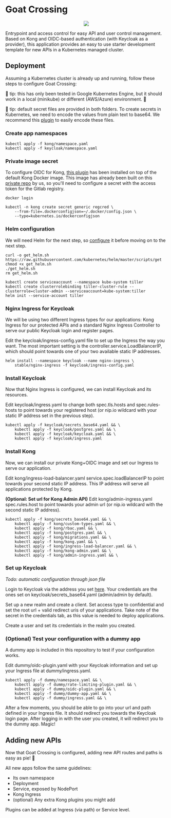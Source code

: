 
# Goat Crossing

<p align="center">
  <img src="https://www.picclickimg.com/d/l400/pict/221946948940_/GOAT-XING-Funny-Novelty-Crossing-Sign.jpg"/>
</p>

Entrypoint and access control for easy API and user control management. Based on Kong and OIDC-based authentication (with Keycloak as a provider), this application provides an easy to use starter development template for new APIs in a Kubernetes managed cluster.

## Deployment

Assuming a Kubernetes cluster is already up and running, follow these steps to configure Goat Crossing:

:goat: tip: this has only been tested in Google Kubernetes Engine, but it should work in a local (minikube) or different (AWS/Azure) environment. :goat:

:goat: tip: default secret files are provided in both folders. To create secrets in Kubernetes, we need to encode the values from plain text to base64. We recommend this [plugin](https://github.com/crtomirmajer/secode) to easily encode these files.

### Create app namespaces

```
kubectl apply -f kong/namespace.yaml
kubectl apply -f keycloak/namespace.yaml
```

### Private image secret

To configure OIDC for Kong, [this plugin](https://github.com/nokia/kong-oidc) has been installed on top of the default Kong Docker image. This image has already been built on this [private repo](https://gitlab.com/goatlab/corporate/kong-oidc) by us, so you'll need to configure a secret with the access token for the Gitlab registry.

```
docker login
```
```
kubectl -n kong create secret generic regcred \
    --from-file=.dockerconfigjson=~/.docker/config.json \
    --type=kubernetes.io/dockerconfigjson
```

### Helm configuration

We will need Helm for the next step, so [configure](https://cloud.google.com/community/tutorials/nginx-ingress-gke#install_helm_in_cloud_shell) it before moving on to the next step.

```
curl -o get_helm.sh https://raw.githubusercontent.com/kubernetes/helm/master/scripts/get
chmod +x get_helm.sh
./get_helm.sh
rm get_helm.sh
```

```
kubectl create serviceaccount --namespace kube-system tiller
kubectl create clusterrolebinding tiller-cluster-rule --clusterrole=cluster-admin --serviceaccount=kube-system:tiller
helm init --service-account tiller
```

### Nginx Ingress for Keycloak

We will be using two different Ingress types for our applications: Kong Ingress for our protected APIs and a standard Nginx Ingress Controller to serve our public Keycloak login and register pages.

Edit the keycloak/ingress-config.yaml file to set up the Ingress the way you want. The most important setting is the controller.service.LoadBalancerIP, which should point towards one of your two available static IP addresses.

```
helm install --namespace keycloak --name nginx-ingress \
    stable/nginx-ingress -f keycloak/ingress-config.yaml
```

<a name="install-keycloak"></a> 
### Install Keycloak

Now that Nginx Ingress is configured, we can install Keycloak and its resources.

Edit keycloak/ingress.yaml to change both spec.tls.hosts and spec.rules-hosts to point towards your registered host (or nip.io wildcard with your static IP address set in the previous step).

```
kubectl apply -f keycloak/secrets_base64.yaml && \
    kubectl apply -f keycloak/postgres.yaml && \
    kubectl apply -f keycloak/keycloak.yaml && \
    kubectl apply -f keycloak/ingress.yaml
```

### Install Kong

Now, we can install our private Kong+OIDC image and set our Ingress to serve our application.

Edit kong/ingress-load-balancer.yaml service.spec.loadBalancerIP to point towards your second static IP address. This IP address will serve all applications protected by Kong.

**(Optional: Set url for Kong Admin API)** Edit kong/admin-ingress.yaml spec.rules.host to point towards your admin url (or nip.io wildcard with the second static IP address).

```
kubectl apply -f kong/secrets_base64.yaml && \
    kubectl apply -f kong/custom-types.yaml && \
    kubectl apply -f kong/rbac.yaml && \
    kubectl apply -f kong/postgres.yaml && \
    kubectl apply -f kong/migrations.yaml && \
    kubectl apply -f kong/kong.yaml && \
    kubectl apply -f kong/ingress-load-balancer.yaml && \
    kubectl apply -f kong/kong-admin.yaml && \
    kubectl apply -f kong/admin-ingress.yaml && \
```

### Set up Keycloak

*Todo: automatic configuration through json file*

Login to Keycloak via the address you set [here](#install-keycloak). Your credentials are the ones set on keycloak/secrets_base64.yaml (admin/admin by default).

Set up a new realm and create a client. Set access type to confidential and set the root url + valid redirect uris of your applications. Take note of the secret in the credentials tab, as this value is needed to deploy applications.

Create a user and set its credentials in the realm you created.

### (Optional) Test your configuration with a dummy app

A dummy app is included in this repository to test if your configuration works.

Edit dummy/oidc-plugin.yaml with your Keycloak information and set up your Ingress file at dummy/ingress.yaml.

```
kubectl apply -f dummy/namespace.yaml && \
    kubectl apply -f dummy/rate-limiting-plugin.yaml && \
    kubectl apply -f dummy/oidc-plugin.yaml && \
    kubectl apply -f dummy/dummy-app.yaml && \
    kubectl apply -f dummy/ingress.yaml && \
```

After a few moments, you should be able to go into your url and path defined in your Ingress file. It should redirect you towards the Keycloak login page. After logging in with the user you created, it will redirect you to the dummy app. Magic!

## Adding new APIs

Now that Goat Crossing is configured, adding new API routes and paths is easy as pie! :pie:

All new apps follow the same guidelines:
* Its own namespace
* Deployment
* Service, exposed by NodePort
* Kong Ingress
* (optional) Any extra Kong plugins you might add

Plugins can be added at Ingress (via path) or Service level.